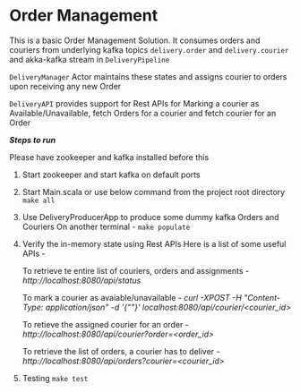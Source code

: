 # Order Management

This is a basic Order Management Solution.
It consumes orders and couriers from underlying kafka topics `delivery.order` and `delivery.courier`
and akka-kafka stream in `DeliveryPipeline`

`DeliveryManager` Actor maintains these states and assigns courier to orders upon receiving any new Order

`DeliveryAPI` provides support for Rest APIs for Marking a courier as Available/Unavailable, 
fetch Orders for a courier and fetch courier for an Order

**_Steps to run_**

Please have zookeeper and kafka installed before this

1. Start zookeeper and start kafka on default ports
2. Start Main.scala or use below command from the project root directory
    `make all`
3. Use DeliveryProducerApp to produce some dummy kafka Orders and Couriers
    On another terminal -
    `make populate`
4. Verify the in-memory state using Rest APIs
    Here is a list of some useful APIs -
    
    To retrieve te entire list of couriers, orders and assignments -
    _http://localhost:8080/api/status_ 
    
    To mark a courier as avaiable/unavailable -
    _curl -XPOST -H "Content-Type: application/json" -d '{"<availability>"}' localhost:8080/api/courier/<courier_id>_
    
    To retieve the assigned courier for an order -
    _http://localhost:8080/api/courier?order=<order_id>_
    
    To retrieve the list of orders, a courier has to deliver -
    _http://localhost:8080/api/orders?courier=<courier_id>_

5. Testing
    `make test`
